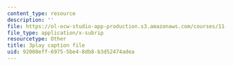 ```yaml
---
content_type: resource
description: ''
file: https://ol-ocw-studio-app-production.s3.amazonaws.com/courses/11-601-introduction-to-environmental-policy-and-planning-fall-2016/92008eff69755be48db8b3d52474adea_r01KsFLKdO4.vtt
file_type: application/x-subrip
resourcetype: Other
title: 3play caption file
uid: 92008eff-6975-5be4-8db8-b3d52474adea
---
```

